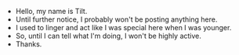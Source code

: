 - Hello, my name is Tilt.
- Until further notice, I probably won't be posting anything here.
- I used to linger and act like I was special here when I was younger.
- So, until I can tell what I'm doing, I won't be highly active.
- Thanks.

<!---
VaultOfDiscordia/VaultOfDiscordia is a ✨ special ✨ repository because its `README.md` (this file) appears on your GitHub profile.
You can click the Preview link to take a look at your changes.
--->
